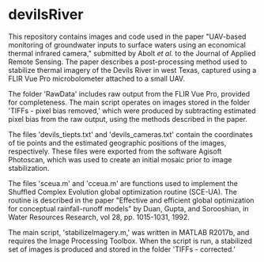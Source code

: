 # devilsRiver

This repository contains images and code used in the paper "UAV-based monitoring of groundwater inputs to surface waters using an economical thermal infrared camera," submitted by Abolt *et al.* to the Journal of Applied Remote Sensing. The paper describes a post-processing method used to stabilize thermal imagery of the Devils River in west Texas, captured using a FLIR Vue Pro microbolometer attached to a small UAV.

The folder 'RawData' includes raw output from the FLIR Vue Pro, provided for completeness. The main script operates on images stored in the folder 'TIFFs - pixel bias removed,' which were produced by subtracting estimated pixel bias from the raw output, using the methods described in the paper.

The files 'devils_tiepts.txt' and 'devils_cameras.txt' contain the coordinates of tie points and the estimated geographic positions of the images, respectively. These files were exported from the software Agisoft Photoscan, which was used to create an initial mosaic prior to image stabilization.

The files 'sceua.m' and 'cceua.m' are functions used to implement the Shuffled Complex Evolution global optimization routine (SCE-UA). The routine is described in the paper "Effective and efficient global optimization for conceptual rainfall-runoff models" by Duan, Gupta, and Sorooshian, in Water Resources Research, vol 28, pp. 1015-1031, 1992.

The main script, 'stabilizeImagery.m,' was written in MATLAB R2017b, and requires the Image Processing Toolbox. When the script is run, a stabilized set of images is produced and stored in the folder 'TIFFs - corrected.'
